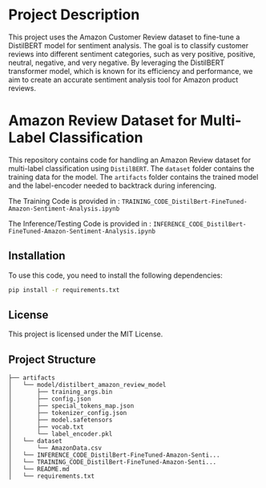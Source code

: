 
# Project Description
This project uses the Amazon Customer Review dataset to fine-tune a DistilBERT model for sentiment analysis. The goal is to classify customer reviews into different sentiment categories, such as very positive, positive, neutral, negative, and very negative. By leveraging the DistilBERT transformer model, which is known for its efficiency and performance, we aim to create an accurate sentiment analysis tool for Amazon product reviews.


# Amazon Review Dataset for Multi-Label Classification

This repository contains code for handling an Amazon Review dataset for multi-label classification using `DistilBERT`. The `dataset` folder contains the training data for the model. The `artifacts` folder contains the trained model and the label-encoder needed to backtrack during inferencing.

The Training Code is provided in : `TRAINING_CODE_DistilBert-FineTuned-Amazon-Sentiment-Analysis.ipynb`

The Inference/Testing Code is provided in :
`INFERENCE_CODE_DistilBert-FineTuned-Amazon-Sentiment-Analysis.ipynb`

## Installation

To use this code, you need to install the following dependencies:

```bash
pip install -r requirements.txt
```

## License

This project is licensed under the MIT License.

## Project Structure

```
├── artifacts
│   └── model/distilbert_amazon_review_model
│       ├── training_args.bin
│       ├── config.json
│       ├── special_tokens_map.json
│       ├── tokenizer_config.json
│       ├── model.safetensors
│       ├── vocab.txt
│       └── label_encoder.pkl
│   └── dataset
│       └── AmazonData.csv
│   └── INFERENCE_CODE_DistilBert-FineTuned-Amazon-Senti...
│   └── TRAINING_CODE_DistilBert-FineTuned-Amazon-Senti...
│   └── README.md
│   └── requirements.txt

```
